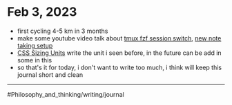 # Feb 3, 2023

- first cycling 4-5 km in 3 months
- make some youtube video talk about [tmux fzf session switch](https://www.youtube.com/watch?v=WJEphxyKAbw), [new note taking setup](https://www.youtube.com/watch?v=sWHoZDqGU48)
- [CSS Sizing Units](CSS%20Sizing%20Units.md) write the unit i seen before, in the future can be add in some in this
- so that's it for today, i don't want to write too much, i think will keep this journal short and clean

---

#Philosophy_and_thinking/writing/journal 
